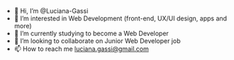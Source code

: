 - 👋 Hi, I’m @Luciana-Gassi
- 👀 I’m interested in Web Development (front-end, UX/UI design, apps and more)
- 🌱 I’m currently studying to become a Web Developer
- 💞️ I’m looking to collaborate on Junior Web Developer job
- 📫 How to reach me luciana.gassi@gmail.com

<!---
Luciana-Gassi/Luciana-Gassi is a ✨ special ✨ repository because its `README.md` (this file) appears on your GitHub profile.
You can click the Preview link to take a look at your changes.
--->
